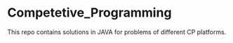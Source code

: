 # Competetive_Programming
This repo contains solutions in JAVA for problems of different CP platforms.

